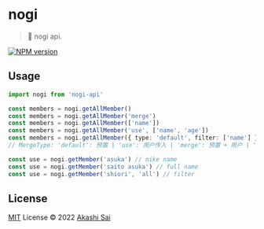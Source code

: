# nogi

> 🌸 nogi api.

[![NPM version](https://img.shields.io/npm/v/nogi-api?color=a1b858&label=)](https://www.npmjs.com/package/nogi-api)

## Usage

```ts
import nogi from 'nogi-api'

const members = nogi.getAllMember()
const members = nogi.getAllMember('merge')
const members = nogi.getAllMember(['name'])
const members = nogi.getAllMember('use', ['name', 'age'])
const members = nogi.getAllMember({ type: 'default', filter: ['name'] })
// MergeType: 'default': 预置 | 'use': 用户传入 | 'merge': 预置 + 用户 | 'all': 全部字段

const use = nogi.getMember('asuka') // nike name
const use = nogi.getMember('saito asuka') // full name
const use = nogi.getMember('shiori', 'all') // filter
```

## License

[MIT](./LICENSE) License © 2022 [Akashi Sai](https://github.com/akashigakki)
